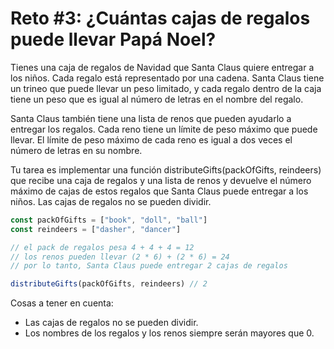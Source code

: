 # Reto #3: ¿Cuántas cajas de regalos puede llevar Papá Noel?

Tienes una caja de regalos de Navidad que Santa Claus quiere entregar a los niños.
Cada regalo está representado por una cadena. Santa Claus tiene un trineo que puede
llevar un peso limitado, y cada regalo dentro de la caja tiene un peso que es igual
al número de letras en el nombre del regalo.

Santa Claus también tiene una lista de renos que pueden ayudarlo a entregar los
regalos. Cada reno tiene un límite de peso máximo que puede llevar. El límite
de peso máximo de cada reno es igual a dos veces el número de letras en su nombre.

Tu tarea es implementar una función distributeGifts(packOfGifts, reindeers) que
recibe una caja de regalos y una lista de renos y devuelve el número máximo de
cajas de estos regalos que Santa Claus puede entregar a los niños. Las cajas de
regalos no se pueden dividir.

```javascript
const packOfGifts = ["book", "doll", "ball"]
const reindeers = ["dasher", "dancer"]

// el pack de regalos pesa 4 + 4 + 4 = 12
// los renos pueden llevar (2 * 6) + (2 * 6) = 24
// por lo tanto, Santa Claus puede entregar 2 cajas de regalos

distributeGifts(packOfGifts, reindeers) // 2
```

Cosas a tener en cuenta:

- Las cajas de regalos no se pueden dividir.
- Los nombres de los regalos y los renos siempre serán mayores que 0.
